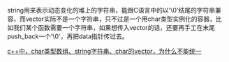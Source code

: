 string用来表示动态变化的堆上的字符串，能跟C语言中的以'\0'结尾的字符串兼容，而vector<char>实际不是一个字符串，只不过是一个用char类型实例化的容器，比如我们某个函数需要一个字符串，如果想传入vector<char>的话，还要再手工在末尾push_back一个'\0'，再把data指针传过去。

[c++中，char类型数组、string字符串、char的vector，为什么不能统一](https://www.zhihu.com/question/614596735/answer/3141553992)